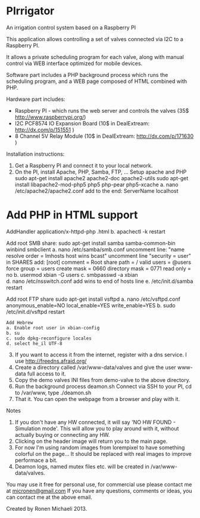 PIrrigator
==========

An irrigation control system based on a Raspberry PI

This application allows controlling a set of valves connected via I2C to a Raspberry PI.

It allows a private scheduling program for each valve,
along with manual control via WEB interface optimized for mobile devices.

Software part includes a PHP background process which runs the scheduling program,
and a WEB page composed of HTML combined with PHP.

Hardware part includes:
 * Raspberry PI - which runs the web server and controls the valves (35$ http://www.raspberrypi.org/)
 * I2C PCF8574 IO Expansion Board (10$ in DealExtream: http://dx.com/p/151551 )
 * 8 Channel 5V Relay Module (10$ in DealExtream: http://dx.com/p/171630 )

Installation instructions:
1. Get a Raspberry PI and connect it to your local network.
2. On the PI, install Apache, PHP, Samba, FTP, ...
   Setup apache and PHP
   sudo apt-get install apache2 apache2-doc apache2-utils
   sudo apt-get install libapache2-mod-php5 php5 php-pear php5-xcache
   a. nano /etc/apache2/apache2.conf
     add to the end:
ServerName localhost

# Add PHP in HTML support
AddHandler application/x-httpd-php .html
   b. apachectl -k restart
   
   Add root SMB share:
   sudo apt-get install samba samba-common-bin winbind smbclient
   a. nano /etc/samba/smb.conf
     uncomment line: "name resolve order = lmhosts host wins bcast"
     uncomment line "security = user"
	 in SHARES add: 
[root]
comment = Root share
path = /
valid users = @users
force group = users
create mask = 0660
directory mask = 0771
read only = no
   b. usermod xbian -G users
   c. smbpasswd -a xbian   
   d. nano /etc/nsswitch.conf
      add wins to end of hosts line
   e. /etc/init.d/samba restart

   Add root FTP share
   sudo apt-get install vsftpd
   a. nano /etc/vsftpd.conf
anonymous_enable=NO
local_enable=YES
write_enable=YES
	b. sudo /etc/init.d/vsftpd restart 
	
	Add Hebrew
	a. Enable root user in xbian-config
	b. su
	c. sudo dpkg-reconfigure locales
	d. select he_il UTF-8

3. If you want to access it from the internet, register with a dns service.
   I use http://freedns.afraid.org/
4. Create a directory called /var/www-data/valves and give the user www-data full access to it.
5. Copy the demo valves INI files from demo-valve to the above directory.
6. Run the background process deamon.sh 
   Connect via SSH to your PI, cd to /var/www, type ./deamon.sh
7. That it. You can open the webpage from a browser and play with it.

Notes
1. If you don't have any HW connected, it will say 'NO HW FOUND - Simulation mode'.
   This will allow you to play around with it, without actually buying or connecting any HW.
2. Clicking on the header image will return you to the main page.
3. For now I'm using random images from lorempixel to have something colorful on the page...
   It should be replaced with real images to improve performace a bit.
4. Deamon logs, named mutex files etc. will be created in /var/www-data/valves. 

You may use it free for personal use, for commercial use please contact me at micronen@gmail.com
If you have any questions, comments or ideas, you can contact me at the above email.

Created by Ronen Michaeli 2013. 
